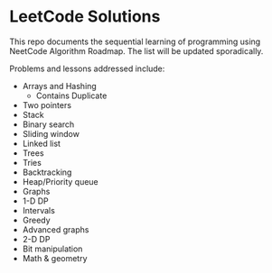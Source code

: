 # LeetCode Solutions

This repo documents the sequential learning of programming using NeetCode Algorithm Roadmap.
The list will be updated sporadically.

Problems and lessons addressed include:

- Arrays and Hashing
  - Contains Duplicate
- Two pointers
- Stack
- Binary search
- Sliding window
- Linked list
- Trees
- Tries
- Backtracking
- Heap/Priority queue
- Graphs
- 1-D DP
- Intervals
- Greedy
- Advanced graphs
- 2-D DP
- Bit manipulation
- Math & geometry
